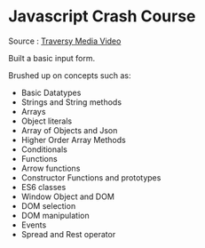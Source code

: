 # Javascript Crash Course

Source :
<a href="https://youtu.be/hdI2bqOjy3c" target="_blank">Traversy Media Video</a>

Built a basic input form.  

Brushed up on concepts such as:
* Basic Datatypes
* Strings and String methods
* Arrays
* Object literals 
* Array of Objects and Json
* Higher Order Array Methods
* Conditionals
* Functions
* Arrow functions
* Constructor Functions and prototypes
* ES6 classes
* Window Object and DOM
* DOM selection
* DOM manipulation
* Events
* Spread and Rest operator